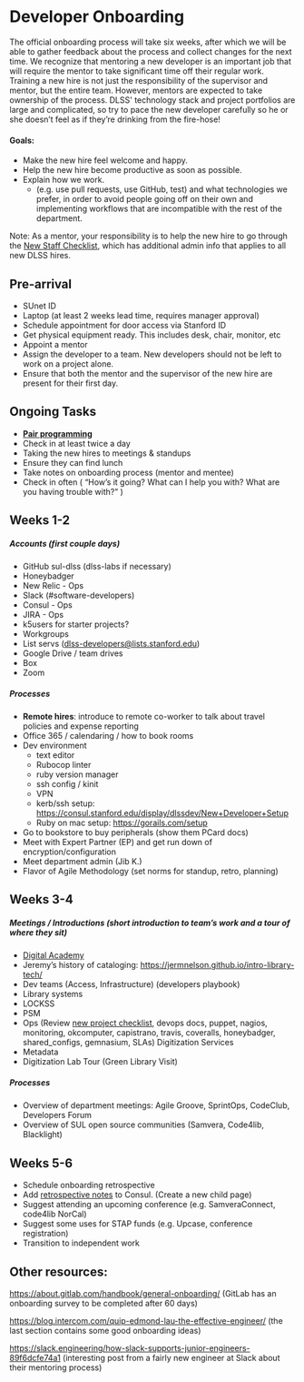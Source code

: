 # Developer Onboarding
The official onboarding process will take six weeks, after which we will be able to gather feedback about the process and collect changes for the next time. We recognize that mentoring a new developer is an important job that will require the mentor to take significant time off their regular work. Training a new hire is not just the responsibility of the supervisor and mentor, but the entire team. However, mentors are expected to take ownership of the process.  DLSS' technology stack and project portfolios are large and complicated, so try to pace the new developer carefully so he or she doesn’t feel as if they’re drinking from the fire-hose!


#### Goals:
- Make the new hire feel welcome and happy.
- Help the new hire become productive as soon as possible.
- Explain how we work.
  - (e.g. use pull requests, use GitHub, test) and what technologies we prefer, in order to avoid people going off on their own and implementing workflows that are incompatible with the rest of the department.



Note: As a mentor, your responsibility is to help the new hire to go through the [New Staff Checklist](https://consul.stanford.edu/display/DSG/New+Staff+Checklist), which has additional admin info that applies to all new DLSS hires.

## Pre-arrival
- SUnet ID
- Laptop (at least 2 weeks lead time, requires manager approval)
- Schedule appointment for door access via Stanford ID
- Get physical equipment ready. This includes desk, chair, monitor, etc
- Appoint a mentor
- Assign the developer to a team. New developers should not be left to work on a project alone.
- Ensure that both the mentor and the supervisor of the new hire are present for their first day.

## Ongoing Tasks
- [__Pair programming__](https://github.com/sul-dlss/DeveloperPlaybook/blob/master/best-practices/pair_programming.md)
- Check in at least twice a day
- Taking the new hires to meetings & standups
- Ensure they can find lunch
- Take notes on onboarding process (mentor and mentee)
- Check in often ( “How’s it going? What can I help you with? What are you having trouble with?” )

## Weeks 1-2
##### Accounts (first couple days)
- GitHub sul-dlss (dlss-labs if necessary)
- Honeybadger
- New Relic  - Ops
- Slack (#software-developers)
- Consul - Ops
- JIRA - Ops
- k5users for starter projects?
- Workgroups
- List servs (dlss-developers@lists.stanford.edu)
- Google Drive / team drives
- Box
- Zoom

##### Processes
- __Remote hires__: introduce to remote co-worker to talk about travel policies and expense reporting
- Office 365 / calendaring / how to book rooms
- Dev environment
    - text editor
    - Rubocop linter
    - ruby version manager
    - ssh config / kinit
    - VPN
  - kerb/ssh setup: https://consul.stanford.edu/display/dlssdev/New+Developer+Setup
  - Ruby on mac setup: https://gorails.com/setup
- Go to bookstore to buy peripherals (show them PCard docs)
- Meet with Expert Partner (EP) and get run down of encryption/configuration
- Meet department admin (Jib K.)
- Flavor of Agile Methodology (set norms for standup, retro, planning)


## Weeks 3-4
##### Meetings / Introductions (short introduction to team’s work and a tour of where they sit)
- [Digital Academy](https://consul.stanford.edu/display/SDR3/DLSS+Digital+Academy)
- Jeremy’s history of cataloging: https://jermnelson.github.io/intro-library-tech/
- Dev teams (Access, Infrastructure) (developers playbook)
- Library systems
- LOCKSS
- PSM
- Ops  (Review [new project checklist](/best-practices/new_project_checklist.md), devops docs, puppet, nagios, monitoring, okcomputer, capistrano, travis, coveralls, honeybadger, shared_configs, gemnasium, SLAs)
Digitization Services
- Metadata
- Digitization Lab Tour (Green Library Visit)
##### Processes
- Overview of department meetings: Agile Groove, SprintOps, CodeClub, Developers Forum
- Overview of SUL open source communities (Samvera, Code4lib, Blacklight)

## Weeks 5-6
- Schedule onboarding retrospective
- Add [retrospective notes](https://consul.stanford.edu/pages/viewpage.action?title=Developer+Onboarding&spaceKey=DSG) to Consul. (Create a new child page)
- Suggest attending an upcoming conference (e.g. SamveraConnect, code4lib NorCal)
- Suggest some uses for STAP funds (e.g. Upcase, conference registration)
- Transition to independent work

## Other resources:
https://about.gitlab.com/handbook/general-onboarding/
(GitLab has an onboarding survey to be completed after 60 days)

https://blog.intercom.com/quip-edmond-lau-the-effective-engineer/
(the last section contains some good onboarding ideas)

https://slack.engineering/how-slack-supports-junior-engineers-89f6dcfe74a1
(interesting post from a fairly new engineer at Slack about their mentoring process)
